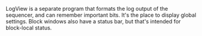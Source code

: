 LogView is a separate program that formats the log output of the sequencer,
and can remember important bits.  It's the place to display global settings.
Block windows also have a status bar, but that's intended for block-local
status.
